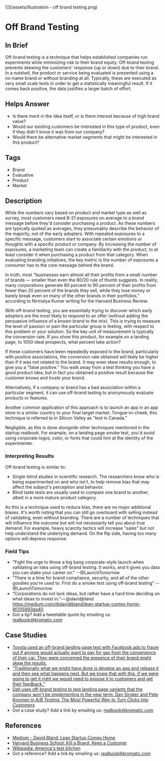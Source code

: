 ![](/assets/illustration - off brand testing.png)
# Off Brand Testing

## In Brief

Off-brand testing is a technique that helps established companies run experiments while minimizing risk to their brand equity. Off-brand testing prevents skewing the customers' response (up or down) due to their brand. In a nutshell, the product or service being evaluated is presented using a no-name brand or without branding at all. Typically, these are executed as very small scale tests in order to get a statistically meaningful result. If it comes back positive, the data justifies a larger batch of effort. 

## Helps Answer
 * Is there merit in the idea itself, or is there interest because of high brand value?
 * Would our existing customers be interested in this type of product, even if they didn't know it was from our company?
 * Would there be alternative market segments that might be interested in this product?

## Tags
 * Brand
 * Evaluative
 * Product
 * Market

## Description

While the numbers vary based on product and market type as well as survey, most customers need 8-21 exposures on average to a brand message before they'd consider purchasing a product. As these numbers are typically quoted as averages, they presumably describe the behavior of the majority, not of the early adopters. With repeated exposures to a specific message, customers start to associate certain emotions or thoughts with a specific product or company. By increasing the number of exposures, a marketing team can create a familiarity with the product, to at least consider it when purchasing a product from that category. When evaluating branding initiatives, the key metric is the number of exposures a consumer has to the core message behind the brand. 

In truth, most "businesses earn almost all their profits from a small number of brands — smaller than even the 80/20 rule of thumb suggests. In reality, many corporations generate 80 percent to 90 percent of their profits from fewer than 20 percent of the brands they sell, while they lose money or barely break even on many of the other brands in their portfolios," according to Nirmalya Kumar writing for the Harvard Business Review. 

With off-brand testing, you are essentially trying to discover which early adopters are the most likely to respond to an offer (without adding the persuasive influence of a known brand to the mix). This is trying to measure the level of passion or pain the particular group is feeling, with respect to this problem or your solution. So the key unit of measurement is typically the conversion rate. If you show this product, for example on a landing page, to 1000 ideal prospects, what percent take action? 

If these customers have been repeatedly exposed to the brand, particularly with positive associations, the conversion rate obtained will likely be higher than if it was not related to the brand. It may even skew results enough, to give you a "false positive." You walk away from a test thinking you have a good product idea, but in fact you obtained a positive result because the customer knows and trusts your brand. 

Alternatively, if a company or brand has a bad association within a particular segment, it can use off-brand testing to anonymously evaluate products or features. 

Another common application of this approach is to launch an app in an app store in a similar country to your final target market. Tongue-in-cheek, this technique is referred to in Silicon Valley as "test in Canada."

Negligible, as this is done alongside other techniques mentioned in the startup realbook. For example, on a landing page smoke test, you'd avoid using corporate logos, color, or fonts that could hint at the identity of the experimenter. 

### Interpreting Results

Off-brand testing is similar to:
* Single-blind studies in scientific research. The researchers know who is being experimented on and who isn't, to help remove bias that may affect the subject's perception and behavior. 
* Blind taste tests are usually used to compare one brand to another, albeit in a more mature product category. 

As this is a technique used to reduce bias, there are no major additional biases. It's worth noting that you can still go overboard with selling instead of validating, even without branding. There are a number of techniques that will influence the outcome but will not necessarily tell you about true demand. For example, heavy scarcity tactics will increase "sales" but not help understand the underlying demand. On the flip side, having too many options will depress response.

### Field Tips
* "Fight the urge to throw a big bang corporate-style launch when validating an idea using off-brand testing. It works, and it gives you data you can stake your career on." --@LaunchTomorrow
* "There is a time for brand compliance, security, and all of the other goodies you're used to. First do a smoke test using off-brand testing" --@LaunchTomorrow
* “Corporations do not lack ideas, but rather have a hard time deciding on what ideas to invest in.” — @davidjbland https://medium.com/@davidjbland/lean-startup-comes-home-8f205993da40
* Got a tip? Add a tweetable quote by emailing us: [realbook@kromatic.com](mailto:realbook@kromatic.com)

## Case Studies
* [Toyota used an off-brand landing page test with Facebook ads to figure out if anyone would actually want to pay for gas from the convenience of their car. They were concerned the presence of their brand might skew the results.](https://medium.com/@davidjbland/lean-startup-comes-home-8f205993da40)
* [“Traditionally what we might have done is develop an app and release it and then see what happens next. But we knew that with this, if we were going to get it right we would need to expose it to customers and get their feedback.”](https://www.designweek.co.uk/issues/2-8-march-2015-2/natwest-in-off-brand-and-disruptive-beta-testing-for-new-services/)
* [Dell uses off-brand testing to test landing page variants that the company won't be implementing in the near term. Dan Siroker and Pete Koomen in *A/B Testing: The Most Powerful Way to Turn Clicks Into Customers*](http://www.abtestingbook.com/)
* Got a case study? Add a link by emailing us: [realbook@kromatic.com](mailto:realbook@kromatic.com) 
 
## References
* [Medium - David Bland: Lean Startup Comes Home](https://medium.com/@davidjbland/lean-startup-comes-home-8f205993da40)
* [Harvard Business School: Kill a Brand, Keep a Customer](https://hbr.org/2003/12/kill-a-brand-keep-a-customer)
* [Wikipedia: America's test kitchen](https://en.wikipedia.org/wiki/America%27s_Test_Kitchen)
* Got a reference? Add a link by emailing us: [realbook@kromatic.com](realbook@kromatic.com)